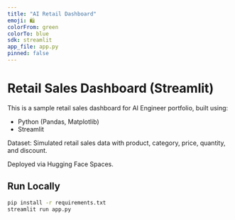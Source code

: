 ```yaml
---
title: "AI Retail Dashboard"
emoji: 🛍️
colorFrom: green
colorTo: blue
sdk: streamlit
app_file: app.py
pinned: false
---
```




# Retail Sales Dashboard (Streamlit)

This is a sample retail sales dashboard for AI Engineer portfolio, built using:
- Python (Pandas, Matplotlib)
- Streamlit

Dataset: Simulated retail sales data with product, category, price, quantity, and discount.

Deployed via Hugging Face Spaces.

## Run Locally
```bash
pip install -r requirements.txt
streamlit run app.py
```
